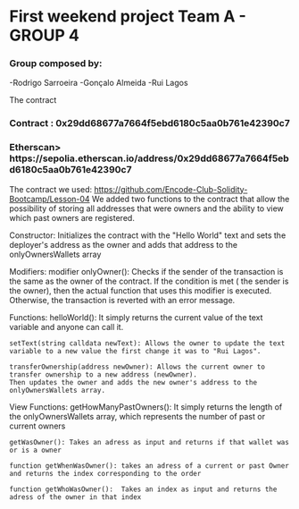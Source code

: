 <h1>﻿First weekend project Team A - GROUP 4</h1>

<h3>Group composed by:</h3>
-Rodrigo Sarroeira
-Gonçalo Almeida
-Rui Lagos

The contract
<h3>Contract : 0x29dd68677a7664f5ebd6180c5aa0b761e42390c7</h3>
<h3>Etherscan> https://sepolia.etherscan.io/address/0x29dd68677a7664f5ebd6180c5aa0b761e42390c7</h3>

The contract we used: https://github.com/Encode-Club-Solidity-Bootcamp/Lesson-04
We added two functions to the contract that allow the possibility of storing all addresses that were owners and the ability to view which past owners are registered.



Constructor: 
    Initializes the contract with the "Hello World" text and sets the deployer's address as the owner 
    and adds that address to the onlyOwnersWallets array

Modifiers:
    modifier onlyOwner(): Checks if the sender of the transaction is the same as the owner of the contract. 
    If the condition is met ( the sender is the owner), then the actual function that uses this modifier is executed. 
    Otherwise, the transaction is reverted with an error message.

Functions:
    helloWorld(): It simply returns the current value of the text variable and anyone can call it.

    setText(string calldata newText): Allows the owner to update the text variable to a new value the first change it was to "Rui Lagos".

    transferOwnership(address newOwner): Allows the current owner to transfer ownership to a new address (newOwner). 
    Then updates the owner and adds the new owner's address to the onlyOwnersWallets array.

View Functions:
    getHowManyPastOwners(): It simply returns the length of the onlyOwnersWallets array, which represents the number of past or current owners

    getWasOwner(): Takes an adress as input and returns if that wallet was or is a owner 

    function getWhenWasOwner(): takes an adress of a current or past Owner and returns the index corresponding to the order

    function getWhoWasOwner():  Takes an index as input and returns the adress of the owner in that index 